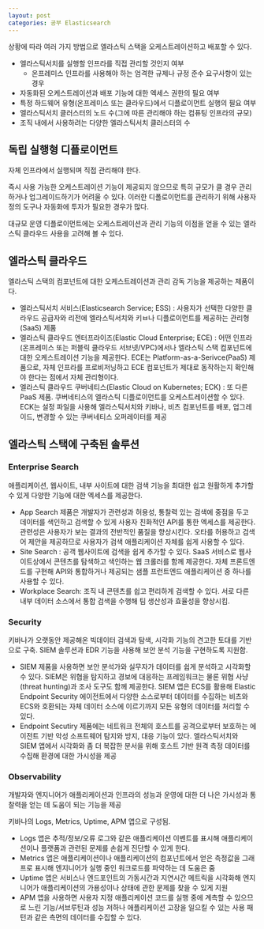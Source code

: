 ```yaml
---
layout: post
categories: 공부 Elasticsearch
---
```

상황에 따라 여러 가지 방법으로 엘라스틱 스택을 오케스트레이션하고 배포할 수 있다.

- 엘라스틱서치를 실행할 인프라를 직접 관리할 것인지 여부 
    - 온프레미스 인프라를 사용해야 하는 엄격한 규제나 규정 준수 요구사항이 있는 경우
- 자동화된 오케스트레이션과 배포 기능에 대한 엑세스 권한의 필요 여부
- 특정 하드웨어 유형(온프레미스 또는 클라우드)에서 디플로이먼트 실행의 필요 여부
- 엘라스틱서치 클러스터의 노드 수(그에 따른 관리해야 하는 컴퓨팅 인프라의 규모)
- 조직 내에서 사용하려는 다양한 엘라스틱서치 클러스터의 수 


## 독립 실행형 디플로이먼트 
자체 인프라에서 실행되며 직접 관리해야 한다. 

즉시 사용 가능한 오케스트레이션 기능이 제공되지 않으므로 특히 규모가 클 경우 관리하거나 업그레이드하기가 어려울 수 있다. 이러한 디폴로이먼트를 관리하기 위해 사용자 정의 도구나 자동화에 투자가 필요한 경우가 많다. 

대규모 운영 디플로이먼트에는 오케스트레이션과 관리 기능의 이점을 얻을 수 있는 엘라스틱 클라우드 사용을 고려해 볼 수 있다. 

## 엘라스틱 클라우드 

엘라스틱 스택의 컴포넌트에 대한 오케스트레이션과 관리 감독 기능을 제공하는 제품이다. 
- 엘라스틱서치 서비스(Elasticsearch Service; ESS) : 사용자가 선택한 다양한 클라우드 공급자와 리전에 엘라스틱서치와 키ㅂ나 디플로이먼트를 제공하는 관리형(SaaS) 제품
- 엘라스틱 클라우드 엔터프라이즈(Elastic Cloud Enterprise; ECE) : 어떤 인프라(온프레미스 또는 퍼블릭 클라우드 서브넷/VPC)에서나 엘라스틱 스택 컴포넌트에 대한 오케스트레이션 기능을 제공한다. ECE는 Platform-as-a-Serivce(PaaS) 제품으로, 자체 인프라를 프로비저닝하고 ECE 컴포넌트가 제대로 동작하는지 확인해야 한다는 점에서 자체 관리형이다. 
- 엘라스틱 클라우드 쿠버네티스(Elastic Cloud on Kubernetes; ECK) : 또 다른 PaaS 제품. 쿠버네티스의 엘라스틱 디플로이먼트를 오케스트레이션할 수 있다. ECK는 설정 파일을 사용해 엘라스틱서치와 키바나, 비츠 컴포넌트를 배포, 업그레이드, 변경할 수 있는 쿠버네티스 오퍼레이터를 제공

## 엘라스틱 스택에 구축된 솔루션
### Enterprise Search
애플리케이션, 웹사이트, 내부 사이트에 대한 검색 기능을 최대한 쉽고 원활하게 추가할 수 있게 다양한 기능에 대한 엑세스를 제공한다. 
- App Search 제품은 개발자가 관련성과 허용성, 통찰력 있는 검색에 중점을 두고 데이터를 색인하고 검색할 수 있게 사용자 친화적인 API를 통한 엑세스를 제공한다. 관련성은 사용자가 보는 결과의 전반적인 품질을 향상시킨다. 오타를 허용하고 검색어 제안을 제공하므로 사용자가 검색 애플리케이션 자체를 쉽게 사용할 수 있다. 
- Site Search : 공객 웹사이트에 검색을 쉽게 추가할 수 있다. SaaS 서비스로 웹사이트상에서 콘텐츠를 탐색하고 색인하는 웹 크롤러를 함께 제공한다. 자체 프론트엔드를 구현해 API와 통합하거나 제공되는 샘플 프런트엔드 애플리케이션 중 하나를 사용할 수 있다. 
- Workplace Search: 조직 내 콘텐츠를 쉽고 편리하게 검색할 수 있다. 서로 다른 내부 데이터 소스에서 통합 검색을 수행해 팀 생산성과 효율성을 향상시킴. 

### Security
키바나가 오랫동안 제공해온 빅데이터 검색과 탐색, 시각화 기능의 견고한 토대를 기반으로 구축. SIEM 솔루션과 EDR 기능을 사용해 보안 분석 기능을 구현하도록 지원함. 

- SIEM 제품을 사용하면 보안 분석가와 실무자가 데이터를 쉽게 분석하고 시각화할 수 있다. SIEM은 위협을 탐지하고 경보에 대응하는 프레임워크는 물론 위협 사냥(threat hunting)과 조사 도구도 함께 제공한다. SIEM 앱은 ECS를 활용해 Elastic Endpoint Security 에이전트에서 다양한 소스로부터 데이터를 수집하는 비츠와 ECS와 호환되는 자체 데이터 소스에 이르기까지 모든 유형의 데이터를 처리할 수 있다. 
- Endpoint Secutiry 제품에는 네트워크 전체의 호스트를 공격으로부터 보호하는 에이전트 기반 악성 소프트웨어 탐지와 방지, 대응 기능이 있다. 엘라스틱서치와 SIEM 앱에서 시각화와 좀 더 복잡한 분서을 위해 호스트 기반 원격 측정 데이터를 수집해 환경에 대한 가시성을 제공

### Observability
개발자와 엔지니어가 애플리케이션과 인프라의 성능과 운영에 대한 더 나은 가시성과 통찰력을 얻는 데 도움이 되는 기능을 제공

키바나의 Logs, Metrics, Uptime, APM 앱으로 구성됨. 

- Logs 앱은 추적/정보/오류 로그와 같은 애플리케이션 이벤트를 표시해 애플리케이션이나 플랫폼과 관련된 문제를 손쉽게 진단할 수 있게 한다. 
- Metrics 앱은 애플리케이션이나 애플리케이션의 컴포넌트에서 얻은 측정값을 그래프로 표시해 엔지니어가 실행 중인 워크로드를 파악하는 데 도움은 줌
- Uptime 앱은 서비스나 엔드포인트의 가동시간과 지연시간 메트릭을 시각화해 엔지니어가 애플리케이션의 가용성이나 상태에 관한 문제를 찾을 수 있게 지원
- APM 앱을 사용하면 사용자 지정 애플리케이션 코드를 실행 중에 계측할 수 있으므로 느린 기능/서브루틴과 성능 저하나 애플리케이션 고장을 일으킬 수 있는 사용 패턴과 같은 측면의 데이터를 수집할 수 있다.

